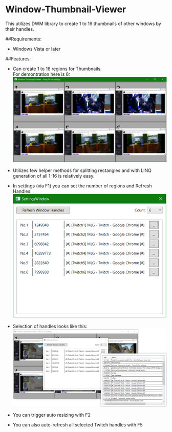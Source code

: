 # Window-Thumbnail-Viewer

This utilizes DWM library to create 1 to 16 thumbnails of other windows by their handles.

##Requirements:
- Windows Vista or later

##Features:

- Can create 1 to 16 regions for Thumbnails.<br>
For demontration here is 8:
![alt tag](Content/preview6.png)

- Utilizes few helper methods for splitting rectangles and with LINQ generation of all 1-16 is relatively easy.

- In settings (via F1) you can set the number of regions and Refresh Handles:
![alt tag](Content/previewSettings.png)

- Selection of handles looks like this:
![alt tag](Content/previewHandles.png)

- You can trigger auto resizing with F2
- You can also auto-refresh all selected Twitch handles with F5